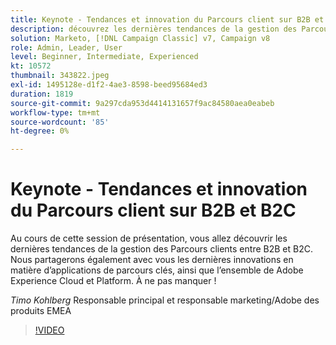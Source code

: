 ```yaml
---
title: Keynote - Tendances et innovation du Parcours client sur B2B et B2C
description: découvrez les dernières tendances de la gestion des Parcours client sur B2B et B2C
solution: Marketo, [!DNL Campaign Classic] v7, Campaign v8
role: Admin, Leader, User
level: Beginner, Intermediate, Experienced
kt: 10572
thumbnail: 343822.jpeg
exl-id: 1495128e-d1f2-4ae3-8598-beed95684ed3
duration: 1819
source-git-commit: 9a297cda953d4414131657f9ac84580aea0eabeb
workflow-type: tm+mt
source-wordcount: '85'
ht-degree: 0%

---
```


# Keynote - Tendances et innovation du Parcours client sur B2B et B2C

Au cours de cette session de présentation, vous allez découvrir les dernières tendances de la gestion des Parcours clients entre B2B et B2C. Nous partagerons également avec vous les dernières innovations en matière d’applications de parcours clés, ainsi que l’ensemble de Adobe Experience Cloud et Platform. À ne pas manquer !

*Timo Kohlberg* Responsable principal et responsable marketing/Adobe des produits EMEA

>[!VIDEO](https://video.tv.adobe.com/v/343822/?quality=12&learn=on)
